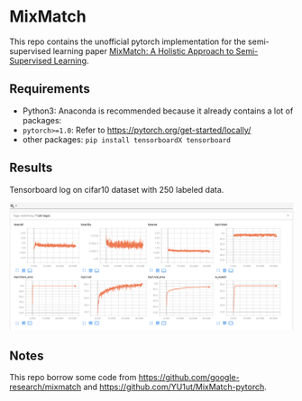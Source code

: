 # MixMatch

This repo contains the unofficial pytorch implementation for the semi-supervised learning paper [MixMatch: A Holistic Approach to Semi-Supervised Learning](https://arxiv.org/abs/1905.02249).

## Requirements

* Python3: Anaconda is recommended because it already contains a lot of packages:
* `pytorch>=1.0`: Refer to https://pytorch.org/get-started/locally/
* other packages: `pip install tensorboardX tensorboard`

## Results

Tensorboard log on cifar10 dataset with 250 labeled data.

![tensorboard log](./assets/tensorboard.png)

## Notes

This repo borrow some code from https://github.com/google-research/mixmatch and https://github.com/YU1ut/MixMatch-pytorch. 